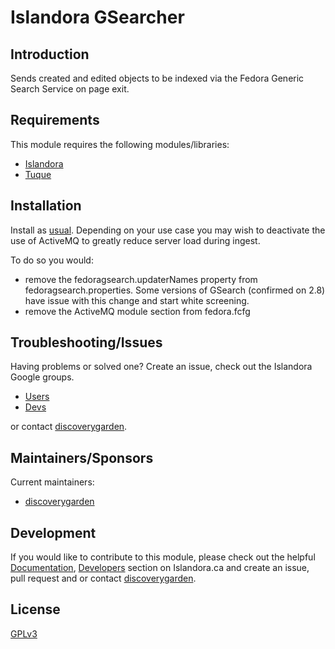 # Islandora GSearcher

## Introduction

Sends created and edited objects to be indexed via the Fedora Generic Search
Service on page exit.

## Requirements

This module requires the following modules/libraries:

* [Islandora](https://github.com/discoverygarden/islandora)
* [Tuque](https://github.com/islandora/tuque)

## Installation

Install as
[usual](https://www.drupal.org/docs/8/extending-drupal-8/installing-drupal-8-modules).
Depending on your use case you may wish to deactivate the
use of ActiveMQ to greatly reduce server load during ingest.

To do so you would:
* remove the fedoragsearch.updaterNames property from fedoragsearch.properties.
  Some versions of GSearch (confirmed on 2.8) have issue with this change and
  start white screening.
* remove the ActiveMQ module section from fedora.fcfg

## Troubleshooting/Issues

Having problems or solved one? Create an issue, check out the Islandora Google
groups.

* [Users](https://groups.google.com/forum/?hl=en&fromgroups#!forum/islandora)
* [Devs](https://groups.google.com/forum/?hl=en&fromgroups#!forum/islandora-dev)

or contact [discoverygarden](http://support.discoverygarden.ca).

## Maintainers/Sponsors

Current maintainers:

* [discoverygarden](http://www.discoverygarden.ca)

## Development

If you would like to contribute to this module, please check out the helpful
[Documentation](https://github.com/Islandora/islandora/wiki#wiki-documentation-for-developers),
[Developers](http://islandora.ca/developers) section on Islandora.ca and create
an issue, pull request and or contact
[discoverygarden](http://support.discoverygarden.ca).

## License

[GPLv3](http://www.gnu.org/licenses/gpl-3.0.txt)

